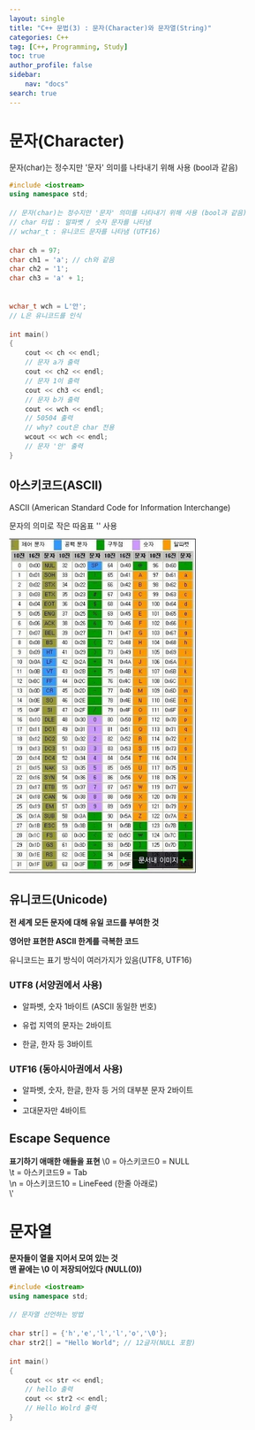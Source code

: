 ```yaml
---
layout: single
title: "C++ 문법(3) : 문자(Character)와 문자열(String)"
categories: C++
tag: [C++, Programming, Study]
toc: true
author_profile: false
sidebar:
    nav: "docs"
search: true
---
```


# 문자(Character)

문자(char)는 정수지만 '문자' 의미를 나타내기 위해 사용 (bool과 같음)

```c++
#include <iostream>
using namespace std;

// 문자(char)는 정수지만 '문자' 의미를 나타내기 위해 사용 (bool과 같음)
// char 타입 : 알파벳 / 숫자 문자를 나타냄
// wchar_t : 유니코드 문자를 나타냄 (UTF16)

char ch = 97;
char ch1 = 'a'; // ch와 같음
char ch2 = '1';
char ch3 = 'a' + 1;


wchar_t wch = L'안';
// L은 유니코드를 인식

int main()
{
	cout << ch << endl;
	// 문자 a가 출력
	cout << ch2 << endl;
	// 문자 1이 출력
	cout << ch3 << endl;
	// 문자 b가 출력
	cout << wch << endl;
	// 50504 출력
	// why? cout은 char 전용
	wcout << wch << endl;
	// 문자 '안' 출력
}
```



## 아스키코드(ASCII)

ASCII (American Standard Code for Information Interchange)

문자의 의미로 작은 따옴표 '' 사용

![ASCII_Table](https://github.com/Heo-jaehyeon/Heo-jaehyeon.github.io/blob/master/images/ASCII_Table.jpg?raw=true)

## 유니코드(Unicode) 

**전 세계 모든 문자에 대해 유일 코드를 부여한 것**

**영어만 표현한 ASCII 한계를 극복한 코드** 

유니코드는 표기 방식이 여러가지가 있음(UTF8, UTF16)

### UTF8 (서양권에서 사용)

- 알파벳, 숫자 1바이트 (ASCII 동일한 번호)

- 유럽 지역의 문자는 2바이트

- 한글, 한자 등 3바이트

### UTF16 (동아시아권에서 사용)

- 알파벳, 숫자, 한글, 한자 등 거의 대부분 문자 2바이트
- 
- 고대문자만 4바이트

## Escape Sequence

**표기하기 애매한 애들을 표현**
\0 = 아스키코드0 = NULL   
\t = 아스키코드9 = Tab   
\n = 아스키코드10 = LineFeed (한줄 아래로)   
\\'

# 문자열

**문자들이 열을 지어서 모여 있는 것**   
**맨 끝에는 \0 이 저장되어있다 (NULL(0))**

```c++
#include <iostream>
using namespace std;

// 문자열 선언하는 방법

char str[] = {'h','e','l','l','o','\0'};
char str2[] = "Hello World"; // 12글자(NULL 포함)

int main()
{
	cout << str << endl;
	// hello 출력
	cout << str2 << endl;
	// Hello Wolrd 출력
}
```
